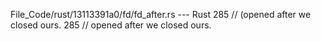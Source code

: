 File_Code/rust/13113391a0/fd/fd_after.rs --- Rust
285         // (opened after we closed ours.                                                                                                                 285         // opened after we closed ours.

